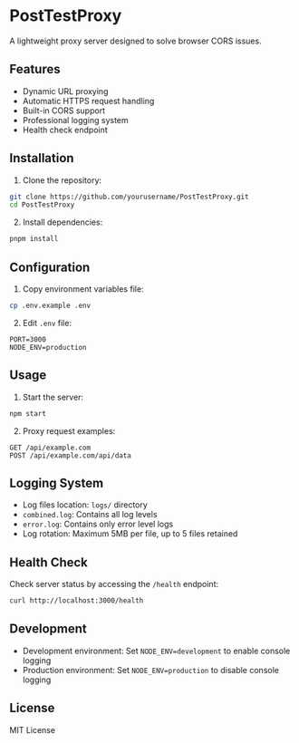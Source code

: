 # PostTestProxy

A lightweight proxy server designed to solve browser CORS issues.

## Features

- Dynamic URL proxying
- Automatic HTTPS request handling
- Built-in CORS support
- Professional logging system
- Health check endpoint

## Installation

1. Clone the repository:
```bash
git clone https://github.com/yourusername/PostTestProxy.git
cd PostTestProxy
```

2. Install dependencies:
```bash
pnpm install
```

## Configuration

1. Copy environment variables file:
```bash
cp .env.example .env
```

2. Edit `.env` file:
```env
PORT=3000
NODE_ENV=production
```

## Usage

1. Start the server:
```bash
npm start
```

2. Proxy request examples:
```
GET /api/example.com
POST /api/example.com/api/data
```

## Logging System

- Log files location: `logs/` directory
- `combined.log`: Contains all log levels
- `error.log`: Contains only error level logs
- Log rotation: Maximum 5MB per file, up to 5 files retained

## Health Check

Check server status by accessing the `/health` endpoint:
```bash
curl http://localhost:3000/health
```

## Development

- Development environment: Set `NODE_ENV=development` to enable console logging
- Production environment: Set `NODE_ENV=production` to disable console logging

## License

MIT License